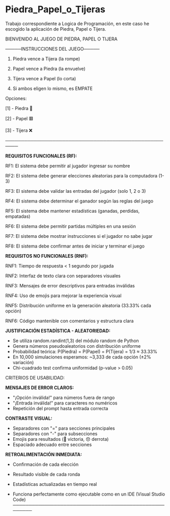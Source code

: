 ﻿# Piedra_Papel_o_Tijeras
Trabajo correspondiente a Logica de Programación, en este caso he escogido la aplicación de Piedra, Papel o Tijera.

BIENVENIDO AL JUEGO DE PIEDRA, PAPEL O TIJERA

─────INSTRUCCIONES DEL JUEGO─────

1. Piedra vence a Tijera (la rompe)                

2. Papel vence a Piedra (la envuelve)              

3. Tijera vence a Papel (lo corta)                 

4. Si ambos eligen lo mismo, es EMPATE             


Opciones:

  [1] - Piedra 🔴
  
  [2] - Papel 🟥
  
  [3] - Tijera ❌

──────────────────────────────────────────────────────

**REQUISITOS FUNCIONALES (RF):**

RF1: El sistema debe permitir al jugador ingresar su nombre

RF2: El sistema debe generar elecciones aleatorias para la computadora (1-3)

RF3: El sistema debe validar las entradas del jugador (solo 1, 2 o 3)

RF4: El sistema debe determinar el ganador según las reglas del juego

RF5: El sistema debe mantener estadísticas (ganadas, perdidas, empatadas)

RF6: El sistema debe permitir partidas múltiples en una sesión

RF7: El sistema debe mostrar instrucciones si el jugador no sabe jugar

RF8: El sistema debe confirmar antes de iniciar y terminar el juego

**REQUISITOS NO FUNCIONALES (RNF):**

RNF1: Tiempo de respuesta < 1 segundo por jugada

RNF2: Interfaz de texto clara con separadores visuales

RNF3: Mensajes de error descriptivos para entradas inválidas

RNF4: Uso de emojis para mejorar la experiencia visual

RNF5: Distribución uniforme en la generación aleatoria (33.33% cada opción)

RNF6: Código mantenible con comentarios y estructura clara

**JUSTIFICACIÓN ESTADÍSTICA - ALEATORIEDAD:**
- Se utiliza random.randint(1,3) del módulo random de Python
- Genera números pseudoaleatorios con distribución uniforme
- Probabilidad teórica: P(Piedra) = P(Papel) = P(Tijera) = 1/3 ≈ 33.33%
- En 10,000 simulaciones esperamos: ~3,333 de cada opción (±2% variación)
- Chi-cuadrado test confirma uniformidad (p-value > 0.05)

CRITERIOS DE USABILIDAD:

  **MENSAJES DE ERROR CLAROS:**
   - "¡Opción inválida!" para números fuera de rango
   - "¡Entrada inválida!" para caracteres no numéricos
   - Repetición del prompt hasta entrada correcta
     
  **CONTRASTE VISUAL:**
   - Separadores con "=" para secciones principales
   - Separadores con "-" para subsecciones
   - Emojis para resultados (🎉 victoria, 😞 derrota)
   - Espaciado adecuado entre secciones
     
  **RETROALIMENTACIÓN INMEDIATA:**
   - Confirmación de cada elección
   - Resultado visible de cada ronda
   - Estadísticas actualizadas en tiempo real

   - Funciona perfectamente como ejecutable como en un IDE (Visual Studio Code)
──────────────────────────────────────────────────────

